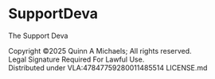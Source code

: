 # SupportDeva

The Support Deva

Copyright ©2025 Quinn A Michaels; All rights reserved.  
Legal Signature Required For Lawful Use.  
Distributed under VLA:47847759280011485514 LICENSE.md
